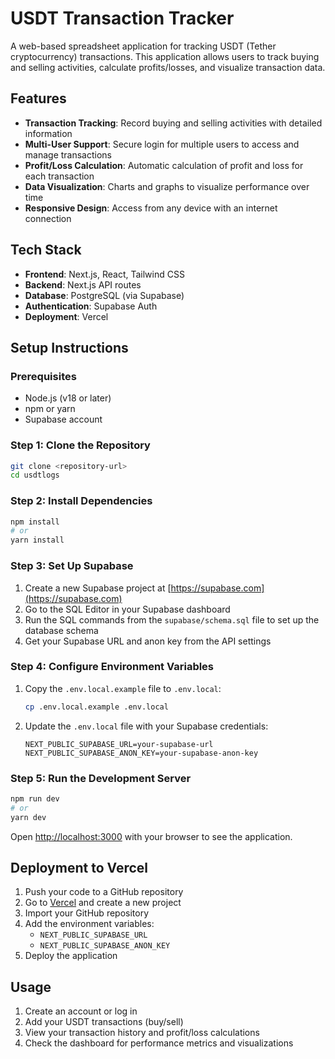 # USDT Transaction Tracker

A web-based spreadsheet application for tracking USDT (Tether cryptocurrency) transactions. This application allows users to track buying and selling activities, calculate profits/losses, and visualize transaction data.

## Features

- **Transaction Tracking**: Record buying and selling activities with detailed information
- **Multi-User Support**: Secure login for multiple users to access and manage transactions
- **Profit/Loss Calculation**: Automatic calculation of profit and loss for each transaction
- **Data Visualization**: Charts and graphs to visualize performance over time
- **Responsive Design**: Access from any device with an internet connection

## Tech Stack

- **Frontend**: Next.js, React, Tailwind CSS
- **Backend**: Next.js API routes
- **Database**: PostgreSQL (via Supabase)
- **Authentication**: Supabase Auth
- **Deployment**: Vercel

## Setup Instructions

### Prerequisites

- Node.js (v18 or later)
- npm or yarn
- Supabase account

### Step 1: Clone the Repository

```bash
git clone <repository-url>
cd usdtlogs
```

### Step 2: Install Dependencies

```bash
npm install
# or
yarn install
```

### Step 3: Set Up Supabase

1. Create a new Supabase project at [https://supabase.com](https://supabase.com)
2. Go to the SQL Editor in your Supabase dashboard
3. Run the SQL commands from the `supabase/schema.sql` file to set up the database schema
4. Get your Supabase URL and anon key from the API settings

### Step 4: Configure Environment Variables

1. Copy the `.env.local.example` file to `.env.local`:
   ```bash
   cp .env.local.example .env.local
   ```
2. Update the `.env.local` file with your Supabase credentials:
   ```
   NEXT_PUBLIC_SUPABASE_URL=your-supabase-url
   NEXT_PUBLIC_SUPABASE_ANON_KEY=your-supabase-anon-key
   ```

### Step 5: Run the Development Server

```bash
npm run dev
# or
yarn dev
```

Open [http://localhost:3000](http://localhost:3000) with your browser to see the application.

## Deployment to Vercel

1. Push your code to a GitHub repository
2. Go to [Vercel](https://vercel.com) and create a new project
3. Import your GitHub repository
4. Add the environment variables:
   - `NEXT_PUBLIC_SUPABASE_URL`
   - `NEXT_PUBLIC_SUPABASE_ANON_KEY`
5. Deploy the application

## Usage

1. Create an account or log in
2. Add your USDT transactions (buy/sell)
3. View your transaction history and profit/loss calculations
4. Check the dashboard for performance metrics and visualizations
